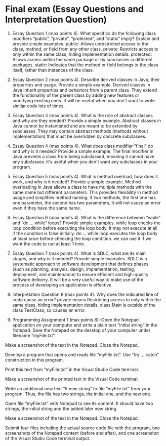 # Final exam (Essay Questions and Interpretation Question)

1) Essay Question 1 (max points 4). What specifics do the following class modifiers “public”, “private”, “protected”, and “static” imply? Explain and provide simple examples.
public: Allows unrestricted access to the class, method, or field from any other class.
private: Restricts access to only within the same class, hiding implementation details.
protected: Allows access within the same package or by subclasses in different packages.
static: Indicates that the method or field belongs to the class itself, rather than instances of the class.

2) Essay Question 2 (max points 4). Describe derived classes in Java, their properties and usage. Provide a simple example.
Derived classes in Java inherit properties and behaviors from a parent class. They extend the functionality of the parent class by adding new features or modifying existing ones. It will be useful when you don't want to write similar code lots of times.

3) Essay Question 3 (max points 4). What is the role of abstract classes and why are they needed? Provide a simple example.
Abstract classes in Java cannot be instantiated and are meant to be extended by subclasses. They may contain abstract methods (methods without implementation) that must be overridden by concrete subclasses.

4) Essay Question 4 (max points 4). What does class modifier “final” do and why is it needed? Provide a simple example.
The final modifier in Java prevents a class from being subclassed, meaning it cannot have any subclasses. it's useful when you don't want any subclasses in your program.

5) Essay Question 5 (max points 4). What is method overload, how does it work, and why is it needed? Provide a simple example.
Method overloading in Java allows a class to have multiple methods with the same name but different parameters. This provides flexibility in method usage and simplifies method naming. if two methods, the first one has one parameter, the second has two parameters, it will not cause an error even if they have the same name.

6) Essay Question 6 (max points 4). What is the difference between “while” and “do … while” loops? Provide simple examples.
while loop checks the loop condition before executing the loop body. It may not execute at all if the condition is false initially.
do ... while loop executes the loop body at least once before checking the loop condition. we can use it if we want the code to run at least 1 time.

7) Essay Question 7 (max points 4). What is SDLC, what are its main stages, and why is it needed? Provide simple examples.
SDLC is a systematic approach to software development that defines phases (such as planning, analysis, design, implementation, testing, deployment, and maintenance) to ensure efficient and high-quality software delivery. It will be a very useful way to make use of the process of developing an application is effective.

8) Interpretation Question 8 (max points 4). Why does the indicated line of code cause an error?
private means Restricting access to only within the same class, hiding implementation details. class Main is outside of the class TestClass, so causes an error.

9) Programming Assignment 1 (max points 8):
Open the Notepad application on your computer and write a plain text “Initial string” in the Notepad. Save the Notepad on the desktop of your computer under filename “myFile.txt”.

Make a screenshot of the text in the Notepad. Close the Notepad.

Develop a program that opens and reads file “myFile.txt”. Use “try … catch” construction in this program.

Print this text from “myFile.txt” in the Visual Studio Code terminal.

Make a screenshot of the printed text in the Visual Code terminal.

Write an additional new text “A new string” to file “myFile.txt” from your program. Thus, the file has two strings, the initial one, and the new one.

Open file “myFile.txt” with Notepad to see its content. It should have two strings, the initial string and the added later new string.

Make a screenshot of the text in the Notepad. Close the Notepad.

Submit four files including the actual source code file with the program, two screenshots of the Notepad content (before and after), and one screenshot of the Visual Studio Code terminal output.